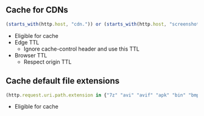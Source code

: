 ## Cache for CDNs
```js
(starts_with(http.host, "cdn.")) or (starts_with(http.host, "screenshots."))
```

- Eligible for cache
- Edge TTL
    - Ignore cache-control header and use this TTL
- Browser TTL
    - Respect origin TTL


## Cache default file extensions
```js
(http.request.uri.path.extension in {"7z" "avi" "avif" "apk" "bin" "bmp" "bz2" "class" "css" "csv" "doc" "docx" "dmg" "ejs" "eot" "eps" "exe" "flac" "gif" "gz" "ico" "iso" "jar" "jpg" "jpeg" "js" "mid" "midi" "mkv" "mp3" "mp4" "ogg" "otf" "pdf" "pict" "pls" "png" "ppt" "pptx" "ps" "rar" "svg" "svgz" "swf" "tar" "tif" "tiff" "ttf" "webm" "webp" "woff" "woff2" "xls" "xlsx" "zip" "zst"})
```

- Eligible for cache


[//]: # (## Bypass cache for blocklist.sefinek.net)
[//]: # (```js)
[//]: # (&#40;http.host eq "blocklist.sefinek.net" and http.request.uri.path.extension in {"txt" "conf"}&#41;)
[//]: # (```)
[//]: # ()
[//]: # (- Bypass cache)